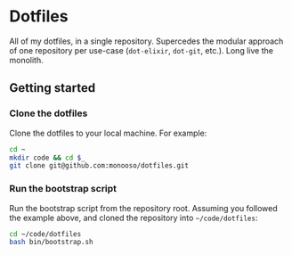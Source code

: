 # Dotfiles
All of my dotfiles, in a single repository. Supercedes the modular approach of one repository per use-case (`dot-elixir`, `dot-git`, etc.). Long live the monolith.

## Getting started

### Clone the dotfiles
Clone the dotfiles to your local machine. For example:

```sh
cd ~
mkdir code && cd $_
git clone git@github.com:monooso/dotfiles.git
```

### Run the bootstrap script
Run the bootstrap script from the repository root. Assuming you followed the example above, and cloned the repository into `~/code/dotfiles`:

```sh
cd ~/code/dotfiles
bash bin/bootstrap.sh
```
